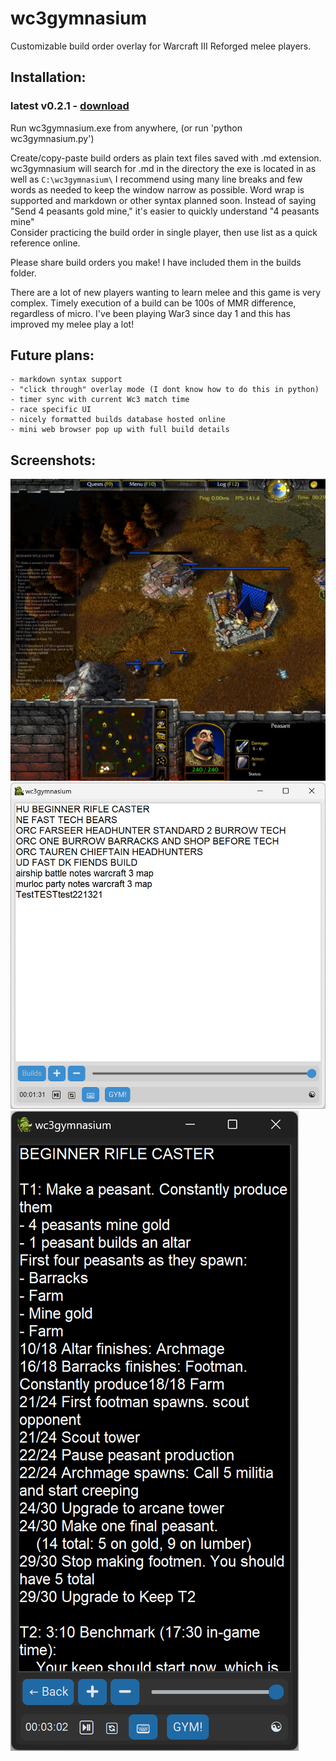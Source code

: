 # wc3gymnasium
Customizable build order overlay for Warcraft III Reforged melee players.


## Installation:
###	latest v0.2.1 - [download](https://github.com/cegees/wc3gymnasium/raw/main/wc3gymnasium(v0.2.1).exe)

Run wc3gymnasium.exe from anywhere, (or run 'python wc3gymnasium.py')

Create/copy-paste build orders as plain text files saved with .md extension. wc3gymnasium will search for .md in the directory the exe is located in as well as
	`C:\wc3gymnasium\`
I recommend using many line breaks and few words as needed to keep the window narrow as possible. Word wrap is supported and markdown or other syntax planned soon. 
	Instead of saying "Send 4 peasants gold mine," it's easier to quickly understand "4 peasants mine"  
Consider practicing the build order in single player, then use list as a quick reference online.  


Please share build orders you make! I have included them in the builds folder.


There are a lot of new players wanting to learn melee and this game is very complex. Timely execution of a build can be 100s of MMR difference, regardless of micro. I've been playing War3 since day 1 and this has improved my melee play a lot!


## Future plans:
	- markdown syntax support 
	- "click through" overlay mode (I dont know how to do this in python)
	- timer sync with current Wc3 match time
	- race specific UI
 	- nicely formatted builds database hosted online
  	- mini web browser pop up with full build details

## Screenshots:
![image](https://raw.githubusercontent.com/cegees/wc3gymnasium/main/Assets/wc3gymnasium.v0.2.1-screenshot.jpg)
![image](https://raw.githubusercontent.com/cegees/wc3gymnasium/main/Assets/wc3gymnasium.v0.2.1-screenshot2.png) ![image](https://raw.githubusercontent.com/cegees/wc3gymnasium/main/Assets/wc3gymnasium.v0.2.1-screenshot1.png)
